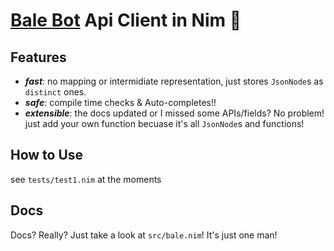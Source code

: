 # [Bale Bot](https://dev.bale.ai/api/) Api Client in Nim 👑

## Features
+ ***fast***: no mapping or intermidiate representation, just stores `JsonNode`s as `distinct` ones.
+ ***safe***: compile time checks & Auto-completes!! 
+ ***extensible***: the docs updated or I missed some APIs/fields? No problem! just add your own function becuase it's all `JsonNode`s and functions!

## How to Use
see `tests/test1.nim` at the moments

## Docs
Docs? Really? Just take a look at `src/bale.nim`! It's just one man!
